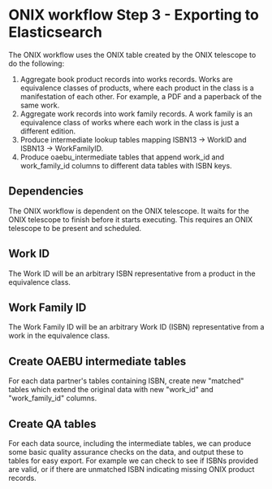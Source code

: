 # ONIX workflow Step 3 - Exporting to Elasticsearch

The ONIX workflow uses the ONIX table created by the ONIX telescope to do the following:
  1. Aggregate book product records into works records. Works are equivalence classes of products, where each product in the class is a manifestation of each other. For example, a PDF and a paperback of the same work.
  2. Aggregate work records into work family records. A work family is an equivalence class of works where each work in the class is just a different edition.
  3. Produce intermediate lookup tables mapping ISBN13 -> WorkID and ISBN13 -> WorkFamilyID.
  4. Produce oaebu_intermediate tables that append work_id and work_family_id columns to different data tables with ISBN keys.

## Dependencies
The ONIX workflow is dependent on the ONIX telescope.  It waits for the ONIX telescope to finish before it starts executing.  This requires an ONIX telescope to be present and scheduled.

## Work ID
The Work ID will be an arbitrary ISBN representative from a product in the equivalence class.

## Work Family ID
The Work Family ID will be an arbitrary Work ID (ISBN) representative from a work in the equivalence class.

## Create OAEBU intermediate tables
For each data partner's tables containing ISBN, create new "matched" tables which extend the original data with new "work_id" and "work_family_id" columns.

## Create QA tables
For each data source, including the intermediate tables, we can produce some basic quality assurance checks on the data, and output these to tables for easy export. For example we can check to see if ISBNs provided are valid, or if there are unmatched ISBN indicating missing ONIX product records.